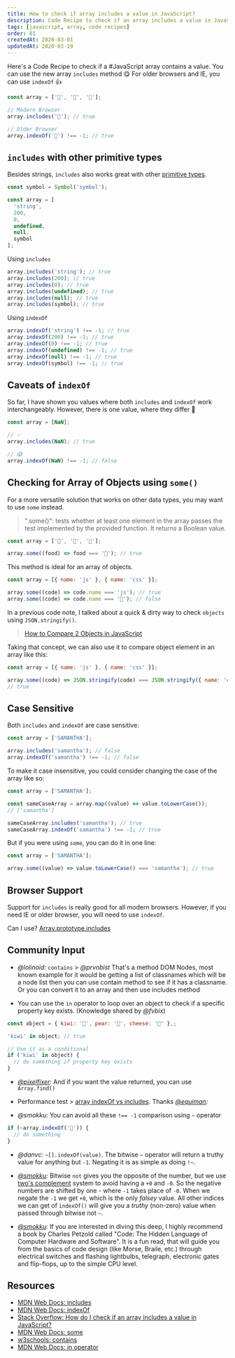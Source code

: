 ```yaml
---
title: How to check if array includes a value in JavaScript?
description: Code Recipe to check if an array includes a value in JavaScript using ES6 "includes"
tags: [javascript, array, code recipes]
order: 81
createdAt: 2020-03-01
updatedAt: 2020-03-19
---
```


Here's a Code Recipe to check if a #JavaScript array contains a value. You can use the new array `includes` method 😋 For older browsers and IE, you can use `indexOf` 👍

```javascript
const array = ['🥗', '🍔', '🍰'];

// Modern Browser
array.includes('🍰'); // true

// Older Browser
array.indexOf('🍰') !== -1; // true
```

## `includes` with other primitive types

Besides strings, `includes` also works great with other [primitive types](https://developer.mozilla.org/en-US/docs/Web/JavaScript/Data_structures).

<!-- prettier-ignore -->
```javascript
const symbol = Symbol('symbol');

const array = [
  'string',
  200,
  0,
  undefined,
  null,
  symbol
];
```

Using `includes`

```javascript
array.includes('string'); // true
array.includes(200); // true
array.includes(0); // true
array.includes(undefined); // true
array.includes(null); // true
array.includes(symbol); // true
```

Using `indexOf`

```javascript
array.indexOf('string') !== -1; // true
array.indexOf(200) !== -1; // true
array.indexOf(0) !== -1; // true
array.indexOf(undefined) !== -1; // true
array.indexOf(null) !== -1; // true
array.indexOf(symbol) !== -1; // true
```

## Caveats of `indexOf`

So far, I have shown you values where both `includes` and `indexOf` work interchangeably. However, there is one value, where they differ 🤭

```javascript
const array = [NaN];

// ✅
array.includes(NaN); // true

// 😱
array.indexOf(NaN) !== -1; // false
```

## Checking for Array of Objects using `some()`

For a more versatile solution that works on other data types, you may want to use `some` instead.

> ".some()": tests whether at least one element in the array passes the test implemented by the provided function. It returns a Boolean value.

```javascript
const array = ['🥗', '🍔', '🍰'];

array.some((food) => food === '🍰'); // true
```

This method is ideal for an array of objects.

```javascript
const array = [{ name: 'js' }, { name: 'css' }];

array.some((code) => code.name === 'js'); // true
array.some((code) => code.name === '🤖'); // false
```

In a previous code note, I talked about a quick & dirty way to check `objects` using `JSON.stringify()`.

> [How to Compare 2 Objects in JavaScript](https://www.samanthaming.com/tidbits/33-how-to-compare-2-objects/)

Taking that concept, we can also use it to compare object element in an array like this:

```javascript
const array = [{ name: 'js' }, { name: 'css' }];

array.some((code) => JSON.stringify(code) === JSON.stringify({ name: 'css' }));
// true
```

## Case Sensitive

Both `includes` and `indexOf` are case sensitive:

```javascript
const array = ['SAMANTHA'];

array.includes('samantha'); // false
array.indexOf('samantha') !== -1; // false
```

To make it case insensitive, you could consider changing the case of the array like so:

```javascript
const array = ['SAMANTHA'];

const sameCaseArray = array.map((value) => value.toLowerCase());
// ['samantha']

sameCaseArray.includes('samantha'); // true
sameCaseArray.indexOf('samantha') !== -1; // true
```

But if you were using `some`, you can do it in one line:

```javascript
const array = ['SAMANTHA'];

array.some((value) => value.toLowerCase() === 'samantha'); // true
```

## Browser Support

Support for `includes` is really good for all modern browsers. However, if you need IE or older browser, you will need to use `indexOf`.

Can I use? [Array.prototype.includes](https://caniuse.com/#feat=array-includes)

## Community Input

- _@lolinoid:_ `contains` > _@prvnbist_ That's a method DOM Nodes, most known example for it would be getting a list of classnames which will be a node list then you can use contain method to see if it has a classname. Or you can convert it to an array and then use includes method

- You can use the `in` operator to loop over an object to check if a specific property key exists. (Knowledge shared by _@fvbix_)

```javascript
const object = { kiwi: '🥝', pear: '🍐', cheese: '🧀' },;

'kiwi' in object; // true

// Use it as a conditional
if ('kiwi' in object) {
  // do something if property key exists
}
```

<!-- prettier-ignore -->
- _[@pixelfixer](https://twitter.com/pixelfixer_/status/1234011311006191617?s=21):_ And if you want the value returned, you can use `Array.find()`

- Performance test > [array indexOf vs includes](https://jsperf.com/array-indexof-vs-includes). Thanks _[@equiman](https://twitter.com/equiman/status/1234226687531012096?s=20):_

- _@smokku:_ You can avoid all these `!== -1` comparison using `~` operator

```javascript
if (~array.indexOf('🍰')) {
  // do something
}
```

- _@danvc:_ `~[].indexOf(value)`. The bitwise `~` operator will return a truthy value for anything but `-1`. Negating it is as simple as doing `!~`.

- _[@smokku](https://dev.to/smokku/comment/m854):_ Bitwise `not` gives you the opposite of the number, but we use [two's complement](https://en.wikipedia.org/wiki/Two%27s_complement) system to avoid having a `+0` and `-0`. So the negative numbers are shifted by one - where `-1` takes place of `-0`. When we negate the `-1` we get `+0`, which is the only _falsey_ value. All other indices we can get of `indexOf()` will give you a _truthy_ (non-zero) value when passed through bitwise not `~`.

- _[@smokku](https://dev.to/samanthaming/comment/mf78):_ If you are interested in diving this deep, I highly recommend a book by Charles Petzold called "Code: The Hidden Language of Computer Hardware and Software". It is a fun read, that will guide you from the basics of code design (like Morse, Braile, etc.) through electrical switches and flashing lightbulbs, telegraph, electronic gates and flip-flops, up to the simple CPU level.

## Resources

- [MDN Web Docs: includes](https://developer.mozilla.org/en-US/docs/Web/JavaScript/Reference/Global_Objects/Array/includes)
- [MDN Web Docs: indexOf](https://developer.mozilla.org/en-US/docs/Web/JavaScript/Reference/Global_Objects/Array/indexOf)
- [Stack Overflow: How do I check if an array includes a value in JavaScript?](https://stackoverflow.com/questions/237104/how-do-i-check-if-an-array-includes-a-value-in-javascript)
- [MDN Web Docs: some](https://developer.mozilla.org/en-US/docs/Web/JavaScript/Reference/Global_Objects/Array/some)
- [w3schools: contains](https://www.w3schools.com/jsref/met_node_contains.asp)
- [MDN Web Docs: in operator](https://developer.mozilla.org/en-US/docs/Web/JavaScript/Reference/Operators/in)
